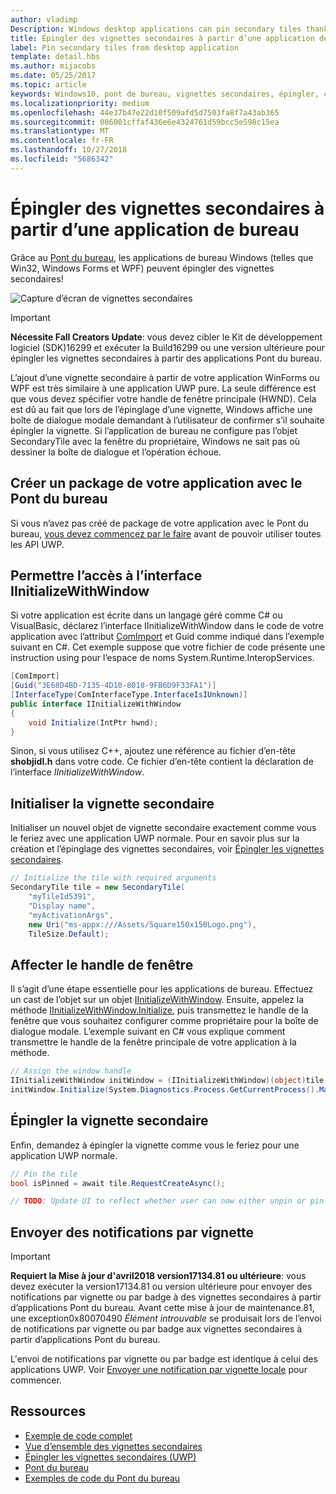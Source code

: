 ```yaml
---
author: vladimp
Description: Windows desktop applications can pin secondary tiles thanks to the Desktop Bridge!
title: Épingler des vignettes secondaires à partir d’une application de bureau
label: Pin secondary tiles from desktop application
template: detail.hbs
ms.author: mijacobs
ms.date: 05/25/2017
ms.topic: article
keywords: Windows10, pont de bureau, vignettes secondaires, épingler, code confidentiel, épinglage, démarrage rapide, exemple de code, exemple, secondarytile, application de bureau, win32, winforms, wpf
ms.localizationpriority: medium
ms.openlocfilehash: 44e37b47e22d10f509afd5d7503fa8f7a43ab365
ms.sourcegitcommit: 086001cffaf436e6e4324761d59bcc5e598c15ea
ms.translationtype: MT
ms.contentlocale: fr-FR
ms.lasthandoff: 10/27/2018
ms.locfileid: "5686342"
---
```

# <a name="pin-secondary-tiles-from-desktop-application"></a>Épingler des vignettes secondaires à partir d’une application de bureau


Grâce au [Pont du bureau](https://developer.microsoft.com/windows/bridges/desktop), les applications de bureau Windows (telles que Win32, Windows Forms et WPF) peuvent épingler des vignettes secondaires!

![Capture d’écran de vignettes secondaires](images/secondarytiles.png)

> [!IMPORTANT]
> **Nécessite Fall Creators Update**: vous devez cibler le Kit de développement logiciel (SDK)16299 et exécuter la Build16299 ou une version ultérieure pour épingler les vignettes secondaires à partir des applications Pont du bureau.

L’ajout d’une vignette secondaire à partir de votre application WinForms ou WPF est très similaire à une application UWP pure. La seule différence est que vous devez spécifier votre handle de fenêtre principale (HWND). Cela est dû au fait que lors de l’épinglage d’une vignette, Windows affiche une boîte de dialogue modale demandant à l’utilisateur de confirmer s’il souhaite épingler la vignette. Si l’application de bureau ne configure pas l’objet SecondaryTile avec la fenêtre du propriétaire, Windows ne sait pas où dessiner la boîte de dialogue et l’opération échoue.


## <a name="package-your-app-with-desktop-bridge"></a>Créer un package de votre application avec le Pont du bureau

Si vous n’avez pas créé de package de votre application avec le Pont du bureau, [vous devez commencez par le faire](https://docs.microsoft.com/windows/uwp/porting/desktop-to-uwp-root) avant de pouvoir utiliser toutes les API UWP.


## <a name="enable-access-to-iinitializewithwindow-interface"></a>Permettre l’accès à l’interface IInitializeWithWindow

Si votre application est écrite dans un langage géré comme C# ou VisualBasic, déclarez l’interface IInitializeWithWindow dans le code de votre application avec l’attribut [ComImport](https://msdn.microsoft.com/library/system.runtime.interopservices.comimportattribute.aspx) et Guid comme indiqué dans l’exemple suivant en C#. Cet exemple suppose que votre fichier de code présente une instruction using pour l’espace de noms System.Runtime.InteropServices.

```csharp
[ComImport]
[Guid("3E68D4BD-7135-4D10-8018-9FB6D9F33FA1")]
[InterfaceType(ComInterfaceType.InterfaceIsIUnknown)]
public interface IInitializeWithWindow
{
    void Initialize(IntPtr hwnd);
}
```

Sinon, si vous utilisez C++, ajoutez une référence au fichier d’en-tête **shobjidl.h** dans votre code. Ce fichier d’en-tête contient la déclaration de l’interface *IInitializeWithWindow*.


## <a name="initialize-the-secondary-tile"></a>Initialiser la vignette secondaire

Initialiser un nouvel objet de vignette secondaire exactement comme vous le feriez avec une application UWP normale. Pour en savoir plus sur la création et l’épinglage des vignettes secondaires, voir [Épingler les vignettes secondaires](secondary-tiles-pinning.md).

```csharp
// Initialize the tile with required arguments
SecondaryTile tile = new SecondaryTile(
    "myTileId5391",
    "Display name",
    "myActivationArgs",
    new Uri("ms-appx:///Assets/Square150x150Logo.png"),
    TileSize.Default);
```


## <a name="assign-the-window-handle"></a>Affecter le handle de fenêtre

Il s’agit d’une étape essentielle pour les applications de bureau. Effectuez un cast de l’objet sur un objet [IInitializeWithWindow](https://msdn.microsoft.com/library/windows/desktop/hh706981.aspx). Ensuite, appelez la méthode [IInitializeWithWindow.Initialize](https://msdn.microsoft.com/library/windows/desktop/hh706982.aspx), puis transmettez le handle de la fenêtre que vous souhaitez configurer comme propriétaire pour la boîte de dialogue modale. L’exemple suivant en C# vous explique comment transmettre le handle de la fenêtre principale de votre application à la méthode.

```csharp
// Assign the window handle
IInitializeWithWindow initWindow = (IInitializeWithWindow)(object)tile;
initWindow.Initialize(System.Diagnostics.Process.GetCurrentProcess().MainWindowHandle);
```


## <a name="pin-the-tile"></a>Épingler la vignette secondaire

Enfin, demandez à épingler la vignette comme vous le feriez pour une application UWP normale.

```csharp
// Pin the tile
bool isPinned = await tile.RequestCreateAsync();

// TODO: Update UI to reflect whether user can now either unpin or pin
```


## <a name="send-tile-notifications"></a>Envoyer des notifications par vignette

> [!IMPORTANT]
> **Requiert la Mise à jour d'avril2018 version17134.81 ou ultérieure**: vous devez exécuter la version17134.81 ou version ultérieure pour envoyer des notifications par vignette ou par badge à des vignettes secondaires à partir d’applications Pont du bureau. Avant cette mise à jour de maintenance.81, une exception0x80070490 *Élément introuvable* se produisait lors de l’envoi de notifications par vignette ou par badge aux vignettes secondaires à partir d’applications Pont du bureau.

L'envoi de notifications par vignette ou par badge est identique à celui des applications UWP. Voir [Envoyer une notification par vignette locale](sending-a-local-tile-notification.md) pour commencer.


## <a name="resources"></a>Ressources

* [Exemple de code complet](https://github.com/Microsoft/DesktopBridgeToUWP-Samples/tree/master/Samples/SecondaryTileSample)
* [Vue d’ensemble des vignettes secondaires](secondary-tiles.md)
* [Épingler les vignettes secondaires (UWP)](secondary-tiles-pinning.md)
* [Pont du bureau](https://developer.microsoft.com/windows/bridges/desktop)
* [Exemples de code du Pont du bureau](https://github.com/Microsoft/DesktopBridgeToUWP-Samples)